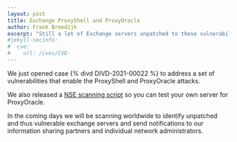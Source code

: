 ```yaml
---
layout: post
title: Exchange ProxyShell and ProxyOracle
author: Frank Breedijk
excerpt: "Still a lot of Exchange servers unpatched to these vulnerabilities"
#jekyll-secinfo:
#  cve:
#    url: /cves/CVE-
---
```

We just opened case {% divd DIVD-2021-00022 %} to address a set of vulnerabilities that enable the ProxyShell and ProxyOracle attacks.

We also released a [NSE scanning script](https://github.com/DIVD-NL/ProxyOracleNSE) so you can test your own server for ProxyOracle.

In the coming days we will be scanning worldwide to identify unpatched and thus vulnerable exchange servers and send notifications to our information sharing partners and individual network administrators.
